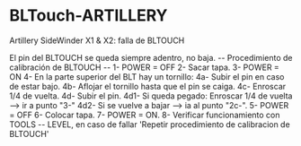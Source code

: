 # BLTouch-ARTILLERY
Artillery SideWinder X1 &amp; X2: falla de BLTOUCH

El pin del BLTOUCH se queda siempre adentro, no baja.
-- Procedimiento de calibración de BLTOUCH --
1- POWER = OFF 
2- Sacar tapa.
3- POWER = ON
4- En la parte superior del BLT hay un tornillo:
  4a- Subir el pin en caso de estar bajo.
  4b- Aflojar el tornillo hasta que el pin se caiga.
  4c- Enroscar 1/4 de vuelta.
  4d- Subir el pin.
    4d1- Si queda pegado: Enroscar 1/4 de vuelta --> ir a punto "3-"
    4d2- Si se vuelve a bajar --> ia al punto "2c-".
5- POWER = OFF 
6- Colocar tapa.
7- POWER = ON.
8- Verificar funcionamiento con TOOLS -- LEVEL, en caso de fallar 'Repetir procedimiento de calibracion de BLTOUCH'

